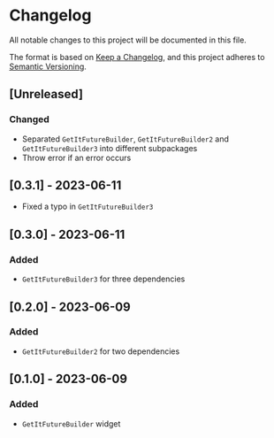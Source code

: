 # Changelog

All notable changes to this project will be documented in this file.

The format is based on [Keep a Changelog],
and this project adheres to [Semantic Versioning].

## [Unreleased]

### Changed

 - Separated `GetItFutureBuilder`, `GetItFutureBuilder2` and `GetItFutureBuilder3` into different subpackages
 - Throw error if an error occurs

## [0.3.1] - 2023-06-11

 - Fixed a typo in `GetItFutureBuilder3`

## [0.3.0] - 2023-06-11

### Added
 - `GetItFutureBuilder3` for three dependencies

## [0.2.0] - 2023-06-09

### Added

 - `GetItFutureBuilder2` for two dependencies

## [0.1.0] - 2023-06-09

### Added

- `GetItFutureBuilder` widget

<!-- Links -->
[keep a changelog]: https://keepachangelog.com/en/1.0.0/
[semantic versioning]: https://semver.org/spec/v2.0.0.html

